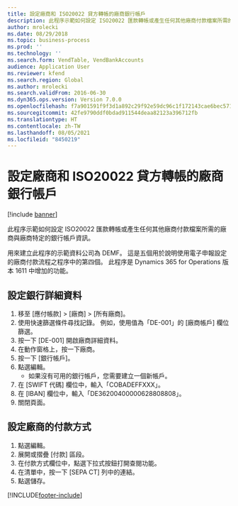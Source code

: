 ```yaml
---
title: 設定廠商和 ISO20022 貸方轉帳的廠商銀行帳戶
description: 此程序示範如何設定 ISO20022 匯款轉帳或產生任何其他廠商付款檔案所需的廠商與廠商特定的銀行帳戶資訊。
author: mrolecki
ms.date: 08/29/2018
ms.topic: business-process
ms.prod: ''
ms.technology: ''
ms.search.form: VendTable, VendBankAccounts
audience: Application User
ms.reviewer: kfend
ms.search.region: Global
ms.author: mrolecki
ms.search.validFrom: 2016-06-30
ms.dyn365.ops.version: Version 7.0.0
ms.openlocfilehash: f7a901591f9f3d1a892c29f92e59dc96c1f172143cae6bec571da33b4a50d274
ms.sourcegitcommit: 42fe9790ddf0bdad911544deaa82123a396712fb
ms.translationtype: HT
ms.contentlocale: zh-TW
ms.lasthandoff: 08/05/2021
ms.locfileid: "8450219"
---
```

# <a name="set-up-vendors-and-vendor-bank-accounts-for-iso20022-credit-transfers"></a>設定廠商和 ISO20022 貸方轉帳的廠商銀行帳戶

[!include [banner](../../includes/banner.md)]

此程序示範如何設定 ISO20022 匯款轉帳或產生任何其他廠商付款檔案所需的廠商與廠商特定的銀行帳戶資訊。 

用來建立此程序的示範資料公司為 DEMF。
這是五個用於說明使用電子申報設定的廠商付款流程之程序中的第四個。 此程序是 Dynamics 365 for Operations 版本 1611 中增加的功能。


## <a name="set-up-bank-details"></a>設定銀行詳細資料
1. 移至 \[應付帳款\] > \[廠商\] > \[所有廠商\]。
2. 使用快速篩選條件尋找記錄。 例如，使用值為「DE-001」的 \[廠商帳戶\] 欄位篩選。
3. 按一下 \[DE-001\] 開啟廠商詳細資料。
4. 在動作窗格上，按一下廠商。
5. 按一下 [銀行帳戶]。
6. 點選編輯。
    * 如果沒有可用的銀行帳戶，您需要建立一個新帳戶。  
7. 在 [SWIFT 代碼] 欄位中，輸入「COBADEFFXXX」。
8. 在 [IBAN] 欄位中，輸入「DE36200400000628808808」。
9. 關閉頁面。

## <a name="set-up-a-method-of-payment-for-the-vendor"></a>設定廠商的付款方式
1. 點選編輯。
2. 展開或摺疊 \[付款\] 區段。
3. 在付款方式欄位中，點選下拉式按鈕打開查閱功能。
4. 在清單中，按一下 \[SEPA CT\] 列中的連結。
5. 點選儲存。



[!INCLUDE[footer-include](../../../includes/footer-banner.md)]